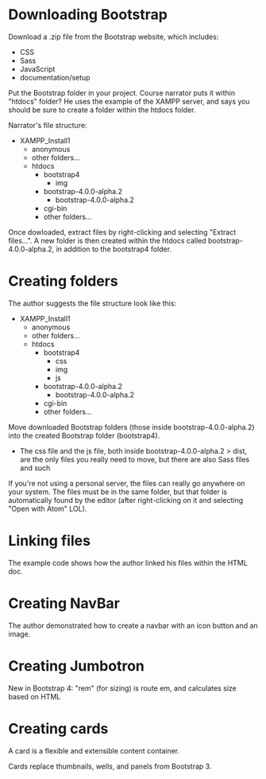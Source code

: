 # Downloading Bootstrap

Download a .zip file from the Bootstrap website, which includes:
- CSS
- Sass
- JavaScript
- documentation/setup

Put the Bootstrap folder in your project. Course narrator puts it within "htdocs" folder? He uses the example of the XAMPP server, and says you should be sure to create a folder within the htdocs folder.

Narrator's file structure:

- XAMPP_Install1
  - anonymous
  - other folders...
  - htdocs
    - bootstrap4
      - img
    - bootstrap-4.0.0-alpha.2
      - bootstrap-4.0.0-alpha.2
    - cgi-bin
    - other folders...

Once dowloaded, extract files by right-clicking and selecting "Extract files...". A new folder is then created within the htdocs called bootstrap-4.0.0-alpha.2, in addition to the bootstrap4 folder.

# Creating folders

The author suggests the file structure look like this:

- XAMPP_Install1
  - anonymous
  - other folders...
  - htdocs
    - bootstrap4
      - css
      - img
      - js
    - bootstrap-4.0.0-alpha.2
      - bootstrap-4.0.0-alpha.2
    - cgi-bin
    - other folders...

Move downloaded Bootstrap folders (those inside bootstrap-4.0.0-alpha.2) into the created Bootstrap folder (bootstrap4).

- The css file and the js file, both inside bootstrap-4.0.0-alpha.2 > dist, are the only files you really need to move, but there are also Sass files and such

If you're not using a personal server, the files can really go anywhere on your system. The files must be in the same folder, but that folder is automatically found by the editor (after right-clicking on it and selecting "Open with Atom" LOL).

# Linking files

The example code shows how the author linked his files within the HTML doc.

# Creating NavBar

The author demonstrated how to create a navbar with an icon button and an image.

# Creating Jumbotron

New in Bootstrap 4: "rem" (for sizing) is route em, and calculates size based on HTML

# Creating cards

A card is a flexible and extensible content container.

Cards replace thumbnails, wells, and panels from Bootstrap 3.
